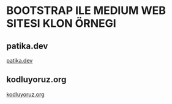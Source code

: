 # BOOTSTRAP ILE MEDIUM WEB SITESI KLON ÖRNEGI

## patika.dev

[patika.dev](https://www.patika.dev/tr)

## kodluyoruz.org

[kodluyoruz.org](https://www.kodluyoruz.org/)
